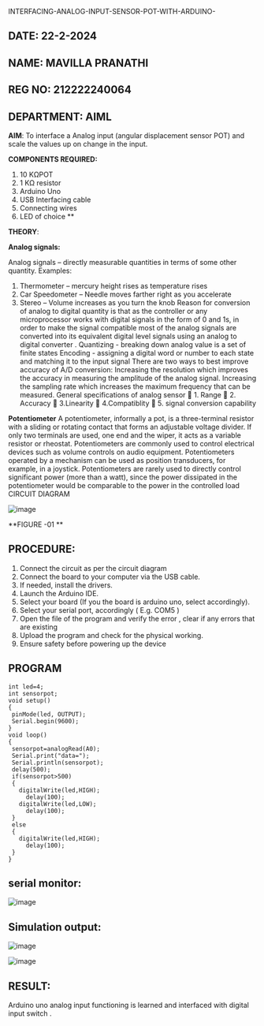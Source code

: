  INTERFACING-ANALOG-INPUT-SENSOR-POT-WITH-ARDUINO-

## DATE: 22-2-2024

## NAME: MAVILLA PRANATHI

## REG NO: 212222240064

## DEPARTMENT: AIML

**AIM**:  To interface a Analog  input (angular displacement sensor POT) and scale the values up on change in the input.


**COMPONENTS REQUIRED:**
1.	10 KΩPOT
2.	1 KΩ resistor 
3.	Arduino Uno 
4.	USB Interfacing cable 
5.	Connecting wires 
6.	LED of choice 
**


**THEORY**: 

**Analog signals:**

Analog signals – directly measurable quantities in terms of some other quantity.
Examples:
1. Thermometer – mercury height rises as temperature rises
2. Car Speedometer – Needle moves farther right as you accelerate
3. Stereo – Volume increases as you turn the knob
Reason for conversion of analog to digital quantity is that as the controller or any microprocessor works with digital signals in the form of 0 and 1s, in order to make the signal compatible  most of the analog signals are converted into its equivalent digital level signals using an analog to digital converter .
Quantizing - breaking down analog value is a set of finite states
Encoding - assigning a digital word or number to each state and matching it to the input signal
 There are two ways to best improve accuracy of A/D conversion:
Increasing the resolution which improves the accuracy in measuring the amplitude of the analog signal.
Increasing the sampling rate which increases the maximum frequency that can be measured.
General specifications of analog sensor
	1. Range
	2. Accuracy
	3.Linearity
	4.Compatiblity
	5. signal conversion capability

**Potentiometer**
A potentiometer, informally a pot, is a three-terminal resistor with a sliding or rotating contact that forms an adjustable voltage divider. If only two terminals are used, one end and the wiper, it acts as a variable resistor or rheostat.
Potentiometers are commonly used to control electrical devices such as volume controls on audio equipment. Potentiometers operated by a mechanism can be used as position transducers, for example, in a joystick. Potentiometers are rarely used to directly control significant power (more than a watt), since the power dissipated in the potentiometer would be comparable to the power in the controlled load
CIRCUIT DIAGRAM





![image](https://user-images.githubusercontent.com/36288975/163530788-eec3cdc3-95e8-4d2d-8349-6d0ea4c9439c.png)

**FIGURE -01
**

## PROCEDURE:

1.	Connect the circuit as per the circuit diagram 
2.	Connect the board to your computer via the USB cable.
3.	If needed, install the drivers.
4.	Launch the Arduino IDE.
5.	Select your board (If you the board is arduino uno, select accordingly).
6.	Select your serial port, accordingly ( E.g. COM5 )
7.	Open the file of the program  and verify the error , clear if any errors that are existing 
8.	Upload the program and check for the physical working. 
9.	Ensure safety before powering up the device 



## PROGRAM
 ```
 int led=4;
 int sensorpot;
 void setup()
 {
  pinMode(led, OUTPUT);
  Serial.begin(9600);
 }
 void loop()
 {
  sensorpot=analogRead(A0);
  Serial.print("data=");
  Serial.println(sensorpot);
  delay(500);
  if(sensorpot>500)
  {
    digitalWrite(led,HIGH);
      delay(100);
    digitalWrite(led,LOW);
      delay(100);
  }
  else
  {
    digitalWrite(led,HIGH);
      delay(100);
  }
 }

```
## serial monitor:

![image](https://github.com/MavillaPranathi/EXPERIMENT-NO--02-INTERFACING-ANALOG-INPUT-SENSOR-POT-WITH-ARDUINO-/assets/118343610/4c17a125-813e-49b8-83a9-4898e2cef806)

## Simulation output:

![image](https://github.com/MavillaPranathi/EXPERIMENT-NO--02-INTERFACING-ANALOG-INPUT-SENSOR-POT-WITH-ARDUINO-/assets/118343610/e2f24e5a-b05f-4a16-abb3-6bb1354b52dc)

![image](https://github.com/MavillaPranathi/EXPERIMENT-NO--02-INTERFACING-ANALOG-INPUT-SENSOR-POT-WITH-ARDUINO-/assets/118343610/e5c366c2-7fdf-4e8c-8628-35e7a375a7bb)

## RESULT: 
Arduino uno analog input functioning is learned and interfaced with digital input switch .
